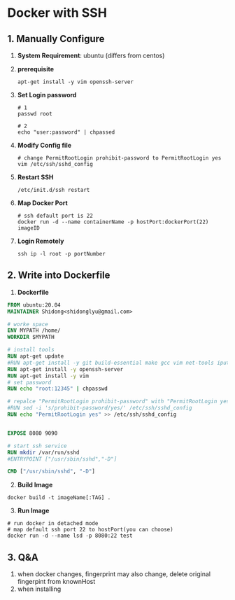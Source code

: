 # Docker with SSH

## 1. Manually Configure

1. **System Requirement**: ubuntu (differs from centos)

2. **prerequisite** 

   ```shell
   apt-get install -y vim openssh-server
   ```

3. **Set Login password**

   ```shell
   # 1
   passwd root
   
   # 2
   echo "user:password" | chpassed
   ```

4. **Modify Config file**

   ```shell
   # change PermitRootLogin prohibit-password to PermitRootLogin yes
   vim /etc/ssh/sshd_config
   ```

5. **Restart SSH**

   ```shell
   /etc/init.d/ssh restart
   ```

6. **Map Docker Port**

   ```shell
   # ssh default port is 22
   docker run -d --name containerName -p hostPort:dockerPort(22) imageID
   ```

7. **Login Remotely**

   ```shell
   ssh ip -l root -p portNumber
   ```

   

## 2. Write into Dockerfile

1. **Dockerfile**

```dockerfile
FROM ubuntu:20.04
MAINTAINER Shidong<shidonglyu@gmail.com>

# worke space
ENV MYPATH /home/
WORKDIR $MYPATH

# install tools
RUN apt-get update
#RUN apt-get install -y git build-essential make gcc vim net-tools iputils-ping openssh-server manpages-dev
RUN apt-get install -y openssh-server
RUN apt-get install -y vim
# set password
RUN echo "root:12345" | chpasswd

# repalce "PermitRootLogin prohibit-password" with "PermitRootLogin yes" in file: /etc/ssh/sshd_config
#RUN sed -i 's/prohibit-password/yes/' /etc/ssh/sshd_config
RUN echo "PermitRootLogin yes" >> /etc/ssh/sshd_config


EXPOSE 8080 9090

# start ssh service
RUN mkdir /var/run/sshd
#ENTRYPOINT ["/usr/sbin/sshd","-D"]

CMD ["/usr/sbin/sshd", "-D"]

```

2. **Build Image**

```shell
docker build -t imageName[:TAG] .
```

3. **Run Image** 

```shell
# run docker in detached mode
# map default ssh port 22 to hostPort(you can choose)
docker run -d --name lsd -p 8080:22 test
```



## 3. Q&A

1. when docker changes, fingerprint may also change, delete original fingerpint from knownHost
2. when installing 